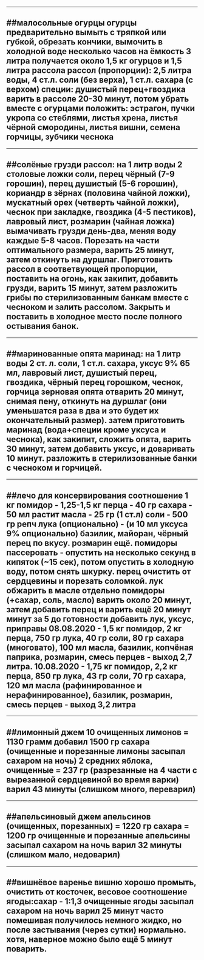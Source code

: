 
------------------------------------------------------
##малосольные огурцы
огурцы предварительно вымыть с тряпкой или губкой, обрезать кончики, вымочить в холодной воде несколько часов
на ёмкость 3 литра получается около 1,5 кг огурцов и 1,5 литра рассола
рассол (пропорции): 2,5 литра воды, 4 ст.л. соли (без верха), 1 ст.л. сахара (с верхом)
специи: душистый перец+гвоздика варить в рассоле 20-30 минут, потом убрать
вместе с огурцами положить: эстрагон, пучки укропа со стеблями, листья хрена, листья чёрной смородины, листья вишни, семена горчицы, зубчики чеснока
------------------------------------------------------

------------------------------------------------------
##солёные грузди
рассол: на 1 литр воды 2 столовые ложки соли, перец чёрный (7-9 горошин), перец душистый (5-6 горошин), кориандр в зёрнах (половина чайной ложки), мускатный орех (четверть чайной ложки), чеснок при закладке, гвоздика (4-5 пестиков), лавровый лист, розмарин (чайная ложка)
вымачивать грузди день-два, меняя воду каждые 5-8 часов.
Порезать на части оптимального размера, варить 25 минут, затем откинуть на дуршлаг. 
Приготовить рассол в соответвующей пропорции, поставить на огонь, как закипит, добавить грузди, варить 15 минут, затем разложить грибы по стерилизованным банкам вместе с чесноком и залить рассолом. Закрыть и поставить в холодное место после полного остывания банок.
------------------------------------------------------

------------------------------------------------------
##маринованные опята
маринад: на 1 литр воды 2 ст. л. соли, 1 ст.л. сахара, уксус 9% 65 мл, лавровый лист, душистый перец, гвоздика, чёрный перец горошком, чеснок, горчица зерновая
опята отварить 20 минут, снимая пену, откинуть на дуршлаг (они уменьшатся раза в два и это будет их окончательный размер). затем приготовить маринад (вода+специи кроме уксуса и чеснока), как закипит, сложить опята, варить 30 минут, затем добавить уксус, и доваривать 10 минут.
разложить в стерилизованные банки с чесноком и горчицей.
------------------------------------------------------


------------------------------------------------------
##лечо для консервирования
соотношение 
1 кг помидор - 1,25-1,5 кг перца - 40 гр сахара - 50 мл растит масла - 25 гр (1 ст.л) соли - 500 гр репч лука (опционально) - (и 10 мл уксуса 9% опционально)
базилик, майоран, чёрный перец по вкусу. розмарин ещё.
помидоры пассеровать - опустить на несколько секунд в кипяток (~15 сек), потом опустить в холодную воду, потом снять шкурку.
перец очистить от сердцевины и порезать соломкой.
лук обжарить в масле отдельно
помидоры (+сахар, соль, масло) варить около 20 минут, затем добавить перец и варить ещё 20 минут
минут за 5 до готовности добавить лук, уксус, приправы
08.08.2020 - 1,5 кг помидор, 2 кг перца, 750 гр лука, 40 гр соли, 80 гр сахара (многовато), 100 мл масла, базилик, копчёная паприка, розмарин, смесь перцев - выход 2,7 литра.
10.08.2020 - 1,75 кг помидор, 2,2 кг перца, 850 гр лука, 43 гр соли, 70 гр сахара, 120 мл масла (рафинированное и нерафинированное), базилик, розмарин, смесь перцев - выход 3,2 литра
------------------------------------------------------

------------------------------------------------------
##лимонный джем
10 очищенных лимонов = 1130 грамм
добавил 1500 гр сахара
(очищенные и порезанные лимоны засыпал сахаром на ночь)
2 средних яблока, очищенные = 237 гр (разрезанные на 4 части с вырезанной сердцевиной во время варки)
варил 43 минуты (слишком много, переварил)
------------------------------------------------------

------------------------------------------------------
##апельсиновый джем
апельсинов (очищенных, порезанных) = 1220 гр
сахара = 1200 гр
очищенные и порезанные апельсины засыпал сахаром на ночь
варил 32 минуты (слишком мало, недоварил)
------------------------------------------------------

------------------------------------------------------
##вишнёвое варенье
вишню хорошо промыть, очистить от косточек, весовое соотношение ягоды:сахар - 1:1,3
очищенные ягоды засыпал сахаром на ночь
варил 25 минут часто помешивая
получилось немного жидко, но после застывания (через сутки) нормально. хотя, наверное можно было ещё 5 минут поварить.
------------------------------------------------------
